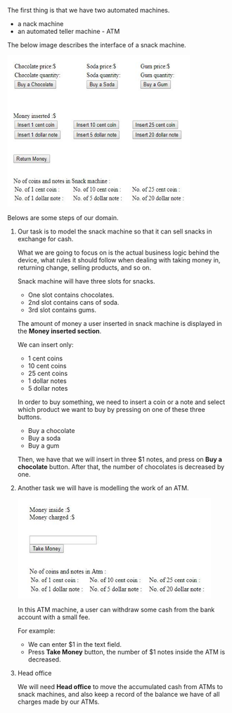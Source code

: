 The first thing is that we have two automated machines.
- a nack machine
- an automated teller machine - ATM

The below image describes the interface of a snack machine.

![](./img/snack-machine-interface.png)

Belows are some steps of our domain.
1. Our task is to model the snack machine so that it can sell snacks in exchange for cash.

    What we are going to focus on is the actual business logic behind the device, what rules it should follow when dealing with taking money in, returning change, selling products, and so on.

    Snack machine will have three slots for snacks.
    - One slot contains chocolates.
    - 2nd slot contains cans of soda.
    - 3rd slot contains gums.
    
    The amount of money a user inserted in snack machine is displayed in the **Money inserted section**.
    
    We can insert only:
    - 1 cent coins
    - 10 cent coins
    - 25 cent coins
    - 1 dollar notes
    - 5 dollar notes

    In order to buy something, we need to insert a coin or a note and select which product we want to buy by pressing on one of these three buttons.
    - Buy a chocolate
    - Buy a soda
    - Buy a gum
    
    Then, we have that we will insert in three $1 notes, and press on **Buy a chocolate** button. After that, the number of chocolates is decreased by one.

2. Another task we will have is modelling the work of an ATM.

    ![](./img/atm-interface.png)
   
   In this ATM machine, a user can withdraw some cash from the bank account with a small fee.

   For example:
   - We can enter $1 in the text field. 
   - Press **Take Money** button, the number of $1 notes inside the ATM is decreased.
   
3. Head office

   We will need **Head office** to move the accumulated cash from ATMs to snack machines, and also keep a record of the balance we have of all charges made by our ATMs.